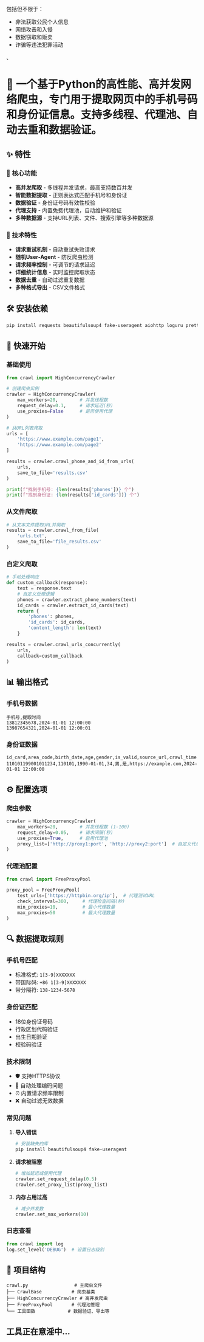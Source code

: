 包括但不限于：
- 非法获取公民个人信息
- 网络攻击和入侵
- 数据窃取和贩卖
- 诈骗等违法犯罪活动

、
# 🚀 一个基于Python的高性能、高并发网络爬虫，专门用于提取网页中的手机号码和身份证信息。支持多线程、代理池、自动去重和数据验证。

## ✨ 特性

### 🎯 核心功能
- **高并发爬取** - 多线程并发请求，最高支持数百并发
- **智能数据提取** - 正则表达式匹配手机号和身份证
- **数据验证** - 身份证号码有效性校验
- **代理支持** - 内置免费代理池，自动维护和验证
- **多种数据源** - 支持URL列表、文件、搜索引擎等多种数据源

### 🔧 技术特性
- **请求重试机制** - 自动重试失败请求
- **随机User-Agent** - 防反爬虫检测
- **请求频率控制** - 可调节的请求延迟
- **详细统计信息** - 实时监控爬取状态
- **数据去重** - 自动过滤重复数据
- **多种格式导出** - CSV文件格式

## 🛠 安装依赖

```bash
pip install requests beautifulsoup4 fake-useragent aiohttp loguru prettytable retrying
```

## 📖 快速开始

### 基础使用

```python
from crawl import HighConcurrencyCrawler

# 创建爬虫实例
crawler = HighConcurrencyCrawler(
    max_workers=20,        # 并发线程数
    request_delay=0.1,     # 请求延迟(秒)
    use_proxies=False      # 是否使用代理
)

# 从URL列表爬取
urls = [
    'https://www.example.com/page1',
    'https://www.example.com/page2'
]

results = crawler.crawl_phone_and_id_from_urls(
    urls, 
    save_to_file='results.csv'
)

print(f"找到手机号: {len(results['phones'])} 个")
print(f"找到身份证: {len(results['id_cards'])} 个")
```

### 从文件爬取

```python
# 从文本文件提取URL并爬取
results = crawler.crawl_from_file(
    'urls.txt', 
    save_to_file='file_results.csv'
)
```

### 自定义爬取

```python
# 手动处理响应
def custom_callback(response):
    text = response.text
    # 自定义处理逻辑
    phones = crawler.extract_phone_numbers(text)
    id_cards = crawler.extract_id_cards(text)
    return {
        'phones': phones,
        'id_cards': id_cards,
        'content_length': len(text)
    }

results = crawler.crawl_urls_concurrently(
    urls, 
    callback=custom_callback
)
```

## 📊 输出格式

### 手机号数据
```csv
手机号,提取时间
13812345678,2024-01-01 12:00:00
13987654321,2024-01-01 12:00:01
```

### 身份证数据
```csv
id_card,area_code,birth_date,age,gender,is_valid,source_url,crawl_time
110101199001011234,110101,1990-01-01,34,男,是,https://example.com,2024-01-01 12:00:00
```

## ⚙️ 配置选项

### 爬虫参数
```python
crawler = HighConcurrencyCrawler(
    max_workers=20,        # 并发线程数 (1-100)
    request_delay=0.05,    # 请求间隔(秒)
    use_proxies=True,      # 启用代理池
    proxy_list=['http://proxy1:port', 'http://proxy2:port']  # 自定义代理
)
```

### 代理池配置
```python
from crawl import FreeProxyPool

proxy_pool = FreeProxyPool(
    test_urls=['https://httpbin.org/ip'],  # 代理测试URL
    check_interval=300,     # 代理检查间隔(秒)
    min_proxies=10,         # 最小代理数量
    max_proxies=50          # 最大代理数量
)
```

## 🔍 数据提取规则

### 手机号匹配
- 标准格式: `1[3-9]XXXXXXX`
- 带国际码: `+86 1[3-9]XXXXXXX`
- 带分隔符: `138-1234-5678`

### 身份证匹配
- 18位身份证号码
- 行政区划代码验证
- 出生日期验证
- 校验码验证

### 技术限制
- 🛡️ 支持HTTPS协议
- 🔄 自动处理编码问题
- ⏰ 内置请求频率限制
- ❌ 自动过滤无效数据

### 常见问题

1. **导入错误**
   ```bash
   # 安装缺失的库
   pip install beautifulsoup4 fake-useragent
   ```

2. **请求被阻塞**
   ```python
   # 增加延迟或使用代理
   crawler.set_request_delay(0.5)
   crawler.set_proxy_list(proxy_list)
   ```

3. **内存占用过高**
   ```python
   # 减少并发数
   crawler.set_max_workers(10)
   ```

### 日志查看
```python
from crawl import log
log.set_level('DEBUG')  # 设置日志级别
```

## 📁 项目结构

```
crawl.py                 # 主爬虫文件
├── CrawlBase           # 爬虫基类
├── HighConcurrencyCrawler # 高并发爬虫
├── FreeProxyPool       # 代理池管理
└── 工具函数            # 数据验证、导出等
```
## 工具正在意淫中...
